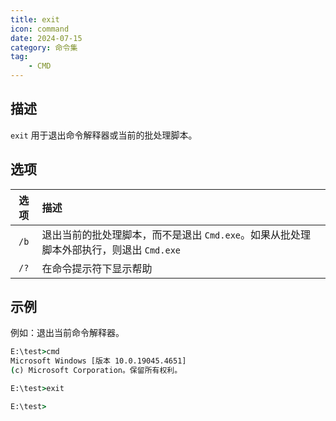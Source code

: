 ```yaml
---
title: exit
icon: command
date: 2024-07-15
category: 命令集
tag:
    - CMD
---
```


## 描述

`exit` 用于退出命令解释器或当前的批处理脚本。

## 选项

|  选项  |  描述  |
|  :----:  |  :----  |
|  `/b`  |  退出当前的批处理脚本，而不是退出 `Cmd.exe`。如果从批处理脚本外部执行，则退出 `Cmd.exe`  |
|  `/?`  |  在命令提示符下显示帮助  |

## 示例

例如：退出当前命令解释器。

```cmd
E:\test>cmd
Microsoft Windows [版本 10.0.19045.4651]
(c) Microsoft Corporation。保留所有权利。

E:\test>exit

E:\test>
```
